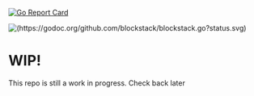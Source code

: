 [![Go Report Card](https://goreportcard.com/badge/github.com/blockstack/blockstack.go)](https://goreportcard.com/report/github.com/blockstack/blockstack.go)

![(https://godoc.org/github.com/blockstack/blockstack.go?status.svg)](http://godoc.org/github.com/blockstack/blockstack.go)

# WIP!

This repo is still a work in progress. Check back later

